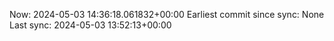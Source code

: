 Now: 2024-05-03 14:36:18.061832+00:00 Earliest commit since sync: None Last sync: 2024-05-03 13:52:13+00:00
